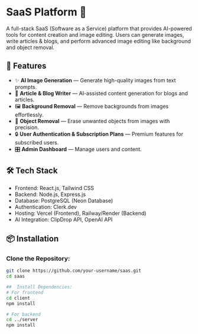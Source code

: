 # SaaS Platform 🚀

A full-stack SaaS (Software as a Service) platform that provides AI-powered tools for content creation and image editing. Users can generate images, write articles & blogs, and perform advanced image editing like background and object removal.

## 🌟 Features
- ✨ **AI Image Generation** — Generate high-quality images from text prompts.
- 📝 **Article & Blog Writer** — AI-assisted content generation for blogs and articles.
- 🖼️ **Background Removal** — Remove backgrounds from images effortlessly.
- 🧹 **Object Removal** — Erase unwanted objects from images with precision.
- 🔒 **User Authentication & Subscription Plans** — Premium features for subscribed users.
- 🎛️ **Admin Dashboard** — Manage users and content.

## 🛠️ Tech Stack
- Frontend: React.js, Tailwind CSS
- Backend: Node.js, Express.js
- Database: PostgreSQL (Neon Database)
- Authentication: Clerk.dev
- Hosting: Vercel (Frontend), Railway/Render (Backend)
- AI Integration: ClipDrop API, OpenAI API

## 📦 Installation

### Clone the Repository:
```bash
git clone https://github.com/your-username/saas.git
cd saas

##  Install Dependencies:
# For frontend
cd client
npm install

# For backend
cd ../server
npm install




